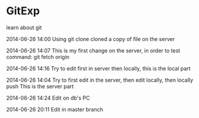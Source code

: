 GitExp
======

learn about git

2014-06-26 14:00
Using git clone cloned a copy of file on the server

2014-06-26 14:07
This is my first change on the server, in order to test command: git fetch origin

2014-06-26 14:16
Try to edit first in server then locally, this is the local part

2014-06-26 14:04
Try to first edit in the server, then edit locally, then locally push
This is the server part

2014-06-26 14:24
Edit on db's PC

2014-06-26 20:11
Edit in master branch
